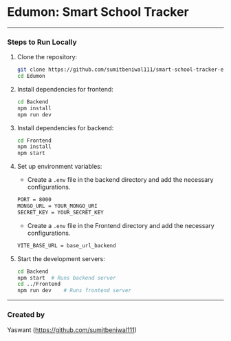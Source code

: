 # Edumon: Smart School Tracker
---

### Steps to Run Locally
1. Clone the repository:
   ```sh
   git clone https://github.com/sumitbeniwal111/smart-school-tracker-edumon.git
   cd Edumon
   ```
2. Install dependencies for frontend:
   ```sh
   cd Backend
   npm install
   npm run dev
   
   ```
2. Install dependencies for backend:
   ```sh
   cd Frontend
   npm install
   npm start
   ```
3. Set up environment variables:
   - Create a `.env` file in the backend directory and add the necessary configurations.
   ```sh
   PORT = 8000
   MONGO_URL = YOUR_MONGO_URI
   SECRET_KEY = YOUR_SECRET_KEY
   ```
      - Create a `.env` file in the Frontend directory and add the necessary configurations.
   ```sh
   VITE_BASE_URL = base_url_backend
   ```

4. Start the development servers:
   ```sh
   cd Backend
   npm start  # Runs backend server
   cd ../Frontend
   npm run dev    # Runs frontend server
   ```

---

###  Created by
Yaswant (https://github.com/sumitbeniwal111)

